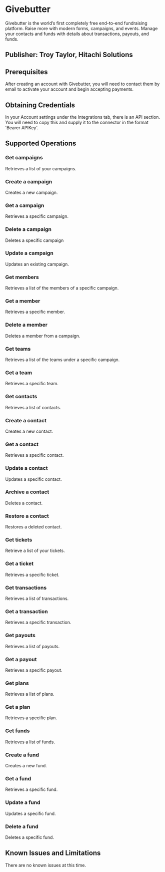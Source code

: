 # Givebutter
Givebutter is the world’s first completely free end-to-end fundraising platform. Raise more with modern forms, campaigns, and events. Manage your contacts and funds with details about transactions, payouts, and funds.

## Publisher: Troy Taylor, Hitachi Solutions

## Prerequisites
After creating an account with Givebutter, you will need to contact them by email to activate your account and begin accepting payments.

## Obtaining Credentials
In your Account settings under the Integrations tab, there is an API section. You will need to copy this and supply it to the connector in the format 'Bearer APIKey'.
## Supported Operations
### Get campaigns
Retrieves a list of your campaigns.
### Create a campaign
Creates a new campaign.
### Get a campaign
Retrieves a specific campaign.
### Delete a campaign
Deletes a specific campaign
### Update a campaign
Updates an existing campaign.
### Get members
Retrieves a list of the members of a specific campaign.
### Get a member
Retrieves a specific member.
### Delete a member
Deletes a member from a campaign.
### Get teams
Retrieves a list of the teams under a specific campaign.
### Get a team
Retrieves a specific team.
### Get contacts
Retrieves a list of contacts.
### Create a contact
Creates a new contact.
### Get a contact
Retrieves a specific contact.
### Update a contact
Updates a specific contact.
### Archive a contact
Deletes a contact.
### Restore a contact
Restores a deleted contact.
### Get tickets
Retrieve a list of your tickets.
### Get a ticket
Retrieves a specific ticket.
### Get transactions
Retrieves a list of transactions.
### Get a transaction
Retrieves a specific transaction.
### Get payouts
Retrieves a list of payouts.
### Get a payout
Retrieves a specific payout.
### Get plans
Retrieves a list of plans.
### Get a plan
Retrieves a specific plan.
### Get funds
Retrieves a list of funds.
### Create a fund
Creates a new fund.
### Get a fund
Retrieves a specific fund.
### Update a fund
Updates a specific fund.
### Delete a fund
Deletes a specific fund.

## Known Issues and Limitations
There are no known issues at this time.
